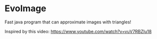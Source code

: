 # EvoImage
Fast java program that can approximate images with triangles!

Inspired by this video: https://www.youtube.com/watch?v=vuV7RBZIu18
